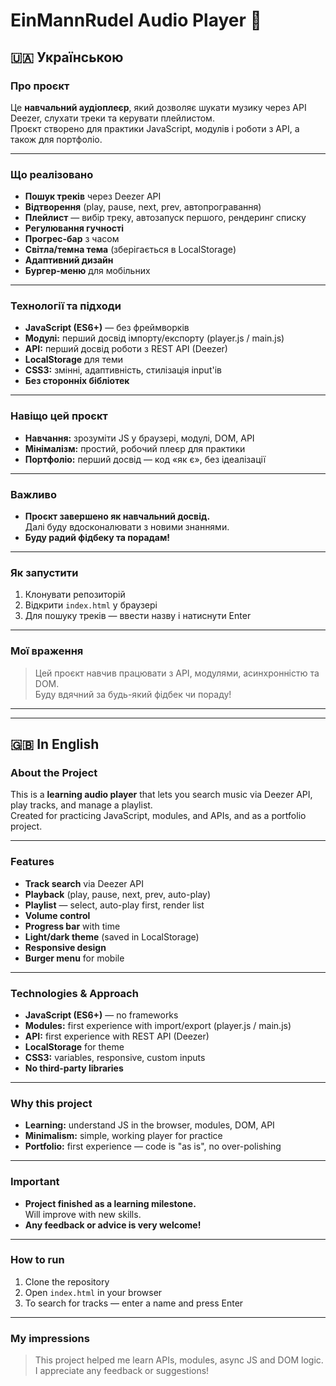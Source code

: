 # EinMannRudel Audio Player 🎵

## 🇺🇦 Українською

### Про проєкт

Це **навчальний аудіоплеєр**, який дозволяє шукати музику через API Deezer, слухати треки та керувати плейлистом.  
Проєкт створено для практики JavaScript, модулів і роботи з API, а також для портфоліо.

---

### Що реалізовано

- **Пошук треків** через Deezer API
- **Відтворення** (play, pause, next, prev, автопрогравання)
- **Плейлист** — вибір треку, автозапуск першого, рендеринг списку
- **Регулювання гучності**
- **Прогрес-бар** з часом
- **Світла/темна тема** (зберігається в LocalStorage)
- **Адаптивний дизайн**
- **Бургер-меню** для мобільних

---

### Технології та підходи

- **JavaScript (ES6+)** — без фреймворків
- **Модулі:** перший досвід імпорту/експорту (player.js / main.js)
- **API:** перший досвід роботи з REST API (Deezer)
- **LocalStorage** для теми
- **CSS3:** змінні, адаптивність, стилізація input'ів
- **Без сторонніх бібліотек**

---

### Навіщо цей проєкт

- **Навчання:** зрозуміти JS у браузері, модулі, DOM, API
- **Мінімалізм:** простий, робочий плеєр для практики
- **Портфоліо:** перший досвід — код «як є», без ідеалізації

---

### Важливо

- **Проєкт завершено як навчальний досвід.**  
  Далі буду вдосконалювати з новими знаннями.
- **Буду радий фідбеку та порадам!**

---

### Як запустити

1. Клонувати репозиторій
2. Відкрити `index.html` у браузері
3. Для пошуку треків — ввести назву і натиснути Enter

---

### Мої враження

> Цей проєкт навчив працювати з API, модулями, асинхронністю та DOM.  
> Буду вдячний за будь-який фідбек чи пораду!

---




---

## 🇬🇧 In English

### About the Project

This is a **learning audio player** that lets you search music via Deezer API, play tracks, and manage a playlist.  
Created for practicing JavaScript, modules, and APIs, and as a portfolio project.

---

### Features

- **Track search** via Deezer API
- **Playback** (play, pause, next, prev, auto-play)
- **Playlist** — select, auto-play first, render list
- **Volume control**
- **Progress bar** with time
- **Light/dark theme** (saved in LocalStorage)
- **Responsive design**
- **Burger menu** for mobile

---

### Technologies & Approach

- **JavaScript (ES6+)** — no frameworks
- **Modules:** first experience with import/export (player.js / main.js)
- **API:** first experience with REST API (Deezer)
- **LocalStorage** for theme
- **CSS3:** variables, responsive, custom inputs
- **No third-party libraries**

---

### Why this project

- **Learning:** understand JS in the browser, modules, DOM, API
- **Minimalism:** simple, working player for practice
- **Portfolio:** first experience — code is "as is", no over-polishing

---

### Important

- **Project finished as a learning milestone.**  
  Will improve with new skills.
- **Any feedback or advice is very welcome!**

---

### How to run

1. Clone the repository
2. Open `index.html` in your browser
3. To search for tracks — enter a name and press Enter

---

### My impressions

> This project helped me learn APIs, modules, async JS and DOM logic.  
> I appreciate any feedback or suggestions!

